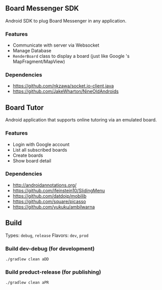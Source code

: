 Board Messenger SDK
---

Android SDK to plug Board Messenger in any application.

### Features
- Communicate with server via Websocket
- Manage Database
- `RenderBoard` class to display a board (just like Google 's MapFragment/MapView)

### Dependencies
- https://github.com/nkzawa/socket.io-client.java
- https://github.com/JakeWharton/NineOldAndroids


Board Tutor
---

Android application that supports online tutoring via an emulated board.

### Features
- Login with Google account
- List all subscribed boards
- Create boards
- Show board detail


### Dependencies
- http://androidannotations.org/
- https://github.com/jfeinstein10/SlidingMenu
- https://github.com/datdojp/mobilib
- https://github.com/square/picasso
- https://github.com/yukuku/ambilwarna


Build
---

Types: `debug`, `release`
Flavors: `dev`, `prod`

### Build dev-debug (for development)
```
./gradlew clean aDD
```

### Build preduct-release (for publishing)
```
./gradlew clean aPR
```

